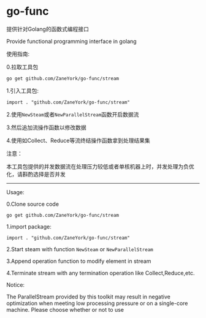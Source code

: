 # go-func
<p>提供针对Golang的函数式编程接口</p>
<p>Provide functional programming interface in golang</p>

使用指南:
<p>0.拉取工具包</p>
<p><code>go get github.com/ZaneYork/go-func/stream</code></p>
<p>1.引入工具包:</p>
<p><code>import . "github.com/ZaneYork/go-func/stream"</code></p>
<p>2.使用<code>NewSteam</code>或者<code>NewParallelStream</code>函数开启数据流</p>
<p>3.然后追加流操作函数以修改数据</p>
<p>4.使用如Collect、Reduce等流终结操作函数拿到处理结果集</p>
注意：
<p>本工具包提供的并发数据流在处理压力较低或者单核机器上时，并发处理为负优化，请斟酌选择是否并发</p>
<hr>
Usage:
<p>0.Clone source code</p>
<p><code>go get github.com/ZaneYork/go-func/stream</code></p>
<p>1.import package:</p>
<p><code>import . "github.com/ZaneYork/go-func/stream"</code></p>
<p>2.Start steam with function <code>NewSteam</code> or <code>NewParallelStream</code></p>
<p>3.Append operation function to modify element in stream</p>
<p>4.Terminate stream with any termination operation like Collect,Reduce,etc. </p>
Notice:
<p>The ParallelStream provided by this toolkit may result in negative optimization when meeting low processing pressure or on a single-core machine. Please choose whether or not to use</p>
